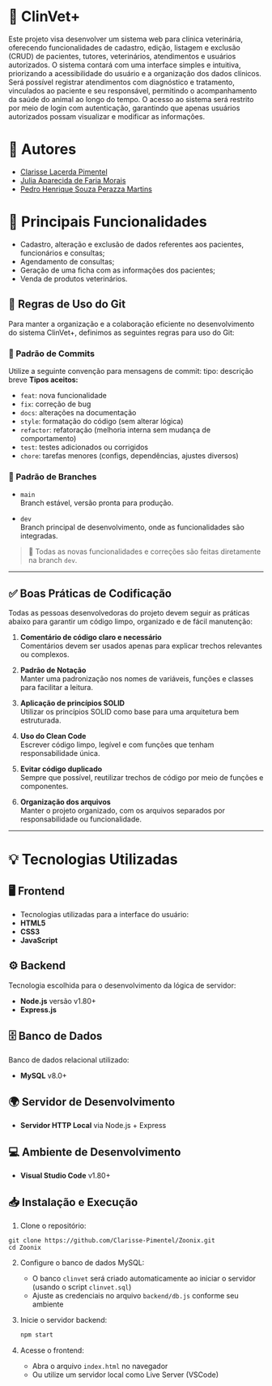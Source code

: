 # 🐾 ClinVet+
Este projeto visa desenvolver um sistema web para clínica veterinária, oferecendo funcionalidades de cadastro, edição, listagem e exclusão (CRUD) de pacientes, tutores, veterinários, atendimentos e usuários autorizados. O sistema contará com uma interface simples e intuitiva, priorizando a acessibilidade do usuário e a organização dos dados clínicos. Será possível registrar atendimentos com diagnóstico e tratamento, vinculados ao paciente e seu responsável, permitindo o acompanhamento da saúde do animal ao longo do tempo. O acesso ao sistema será restrito por meio de login com autenticação, garantindo que apenas usuários autorizados possam visualizar e modificar as informações.

# 👤 **Autores**
- [Clarisse Lacerda Pimentel](https://github.com/Clarisse-Pimentel)
- [Julia Aparecida de Faria Morais](https://github.com/eijuliamorais)
- [Pedro Henrique Souza Perazza Martins](https://github.com/PedroidG) 

# 🔑 **Principais Funcionalidades**
- Cadastro, alteração e exclusão de dados referentes aos pacientes, funcionários e consultas;
- Agendamento de consultas;
- Geração de uma ficha com as informações dos pacientes;
- Venda de produtos veterinários.

## 📌 Regras de Uso do Git

Para manter a organização e a colaboração eficiente no desenvolvimento do sistema ClinVet+, definimos as seguintes regras para uso do Git:
### 📝 Padrão de Commits
Utilize a seguinte convenção para mensagens de commit:
tipo: descrição breve
**Tipos aceitos:**
- `feat`: nova funcionalidade
- `fix`: correção de bug
- `docs`: alterações na documentação
- `style`: formatação do código (sem alterar lógica)
- `refactor`: refatoração (melhoria interna sem mudança de comportamento)
- `test`: testes adicionados ou corrigidos
- `chore`: tarefas menores (configs, dependências, ajustes diversos)

### 🌿 Padrão de Branches
- `main`  
  Branch estável, versão pronta para produção.

- `dev`  
  Branch principal de desenvolvimento, onde as funcionalidades são integradas.

> 📌 Todas as novas funcionalidades e correções são feitas diretamente na branch `dev`.  

---

## ✅ Boas Práticas de Codificação

Todas as pessoas desenvolvedoras do projeto devem seguir as práticas abaixo para garantir um código limpo, organizado e de fácil manutenção:

1. **Comentário de código claro e necessário**  
   Comentários devem ser usados apenas para explicar trechos relevantes ou complexos.

2. **Padrão de Notação**  
   Manter uma padronização nos nomes de variáveis, funções e classes para facilitar a leitura.

3. **Aplicação de princípios SOLID**  
   Utilizar os princípios SOLID como base para uma arquitetura bem estruturada.

4. **Uso do Clean Code**  
   Escrever código limpo, legível e com funções que tenham responsabilidade única.

5. **Evitar código duplicado**  
   Sempre que possível, reutilizar trechos de código por meio de funções e componentes.

6. **Organização dos arquivos**  
   Manter o projeto organizado, com os arquivos separados por responsabilidade ou funcionalidade.

---

# 💡 Tecnologias Utilizadas
## 🖥️ Frontend
- Tecnologias utilizadas para a interface do usuário:
- **HTML5**
- **CSS3**
- **JavaScript**

## ⚙️ Backend
Tecnologia escolhida para o desenvolvimento da lógica de servidor:
- **Node.js** versão v1.80+  
- **Express.js**

## 🗄️ Banco de Dados
Banco de dados relacional utilizado:
- **MySQL** v8.0+

## 🌍 Servidor de Desenvolvimento
- **Servidor HTTP Local** via Node.js + Express

## 💻 Ambiente de Desenvolvimento
- **Visual Studio Code** v1.80+

## 📥 Instalação e Execução
1. Clone o repositório:
```
git clone https://github.com/Clarisse-Pimentel/Zoonix.git
cd Zoonix
```
2. Configure o banco de dados MySQL:
   - O banco `clinvet` será criado automaticamente ao iniciar o servidor (usando o script `clinvet.sql`)
   - Ajuste as credenciais no arquivo `backend/db.js` conforme seu ambiente

3. Inicie o servidor backend:

   ```bash
   npm start
   ```

4. Acesse o frontend:
   - Abra o arquivo `index.html` no navegador
   - Ou utilize um servidor local como Live Server (VSCode)
